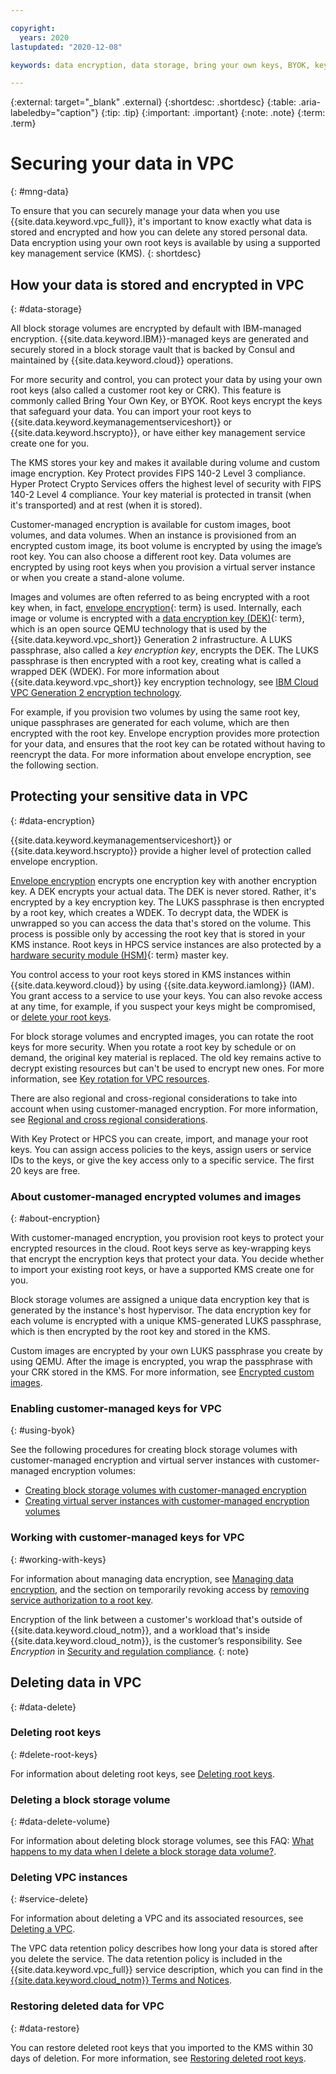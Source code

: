 ```yaml
---

copyright:
  years: 2020
lastupdated: "2020-12-08"

keywords: data encryption, data storage, bring your own keys, BYOK, key management, key encryption, personal data, data deletion, data security

---
```


{:external: target="_blank" .external}
{:shortdesc: .shortdesc}
{:table: .aria-labeledby="caption"}
{:tip: .tip}
{:important: .important}
{:note: .note}
{:term: .term}

# Securing your data in VPC
{: #mng-data}

To ensure that you can securely manage your data when you use {{site.data.keyword.vpc_full}}, it's important to know exactly what data is stored and encrypted and how you can delete any stored personal data. Data encryption using your own root keys is available by using a supported key management service (KMS). 
{: shortdesc}

## How your data is stored and encrypted in VPC
{: #data-storage}

All block storage volumes are encrypted by default with IBM-managed encryption. {{site.data.keyword.IBM}}-managed keys are generated and securely stored in a block storage vault that is backed by Consul and maintained by {{site.data.keyword.cloud}} operations. 

For more security and control, you can protect your data by using your own root keys (also called a customer root key or CRK). This feature is commonly called Bring Your Own Key, or BYOK. Root keys encrypt the keys that safeguard your data. You can import your root keys to {{site.data.keyword.keymanagementserviceshort}} or {{site.data.keyword.hscrypto}}, or have either key management service create one for you. 

The KMS stores your key and makes it available during volume and custom image encryption. Key Protect provides FIPS 140-2 Level 3 compliance. Hyper Protect Crypto Services offers the highest level of security with FIPS 140-2 Level 4 compliance. Your key material is protected in transit (when it's transported) and at rest (when it is stored).

Customer-managed encryption is available for custom images, boot volumes, and data volumes. When an instance is provisioned from an encrypted custom image, its boot volume is encrypted by using the image’s root key. You can also choose a different root key. Data volumes are encrypted by using root keys when you provision a virtual server instance or when you create a stand-alone volume.

Images and volumes are often referred to as being encrypted with a root key when, in fact, [envelope encryption](#x9860393){: term} is used. Internally, each image or volume is encrypted with a [data encryption key (DEK)](#x4791827){: term}, which is an open source QEMU technology that is used by the {{site.data.keyword.vpc_short}} Generation 2 infrastructure. A LUKS passphrase, also called a _key encryption key_, encrypts the DEK. The LUKS passphrase is then encrypted with a root key, creating what is called a wrapped DEK (WDEK). For more information about {{site.data.keyword.vpc_short}} key encryption technology, see [IBM Cloud VPC Generation 2 encryption technology](/docs/vpc?topic=vpc-vpc-encryption-about#byok-technologies).

For example, if you provision two volumes by using the same root key, unique passphrases are generated for each volume, which are then encrypted with the root key. Envelope encryption provides more protection for your data, and ensures that the root key can be rotated without having to reencrypt the data. For more information about envelope encryption, see the following section.

## Protecting your sensitive data in VPC
{: #data-encryption}

{{site.data.keyword.keymanagementserviceshort}} or {{site.data.keyword.hscrypto}} provide a higher level of protection called envelope encryption.

[Envelope encryption](/docs/vpc?topic=vpc-vpc-encryption-about#vpc-envelope-ecryption-byok) encrypts one encryption key with another encryption key. A DEK encrypts your actual data. The DEK is never stored. Rather, it's encrypted by a key encryption key. The LUKS passphrase is then encrypted by a root key, which creates a WDEK. To decrypt data, the WDEK is unwrapped so you can access the data that's stored on the volume. This process is possible only by accessing the root key that is stored in your KMS instance. Root keys in HPCS service instances are also protected by a [hardware security module (HSM)](#x6704988){: term} master key.

You control access to your root keys stored in KMS instances within {{site.data.keyword.cloud}} by using {{site.data.keyword.iamlong}} (IAM). You grant access to a service to use your keys. You can also revoke access at any time, for example, if you suspect your keys might be compromised, or [delete your root keys](#delete-root-keys).

For block storage volumes and encrypted images, you can rotate the root keys for more security. When you rotate a root key by schedule or on demand, the original key material is replaced. The old key remains active to decrypt existing resources but can't be used to encrypt new ones. For more information, see [Key rotation for VPC resources](/docs/vpc?topic=vpc-vpc-key-rotation).

There are also regional and cross-regional considerations to take into account when using customer-managed encryption. For more information, see [Regional and cross regional considerations](/docs/vpc?topic=vpc-vpc-encryption-about#byok-cross-region-keys).

With Key Protect or HPCS you can create, import, and manage your root keys. You can assign access policies to the keys, assign users or service IDs to the keys, or give the key access only to a specific service. The first 20 keys are free.

### About customer-managed encrypted volumes and images
{: #about-encryption}

With customer-managed encryption, you provision root keys to protect your encrypted resources in the cloud. Root keys serve as key-wrapping keys that encrypt the encryption keys that protect your data. You decide whether to import your existing root keys, or have a supported KMS create one for you.

Block storage volumes are assigned a unique data encryption key that is generated by the instance's host hypervisor. The data encryption key for each volume is encrypted with a unique KMS-generated LUKS passphrase, which is then encrypted by the root key and stored in the KMS.

Custom images are encrypted by your own LUKS passphrase you create by using QEMU. After the image is encrypted, you wrap the passphrase with your CRK stored in the KMS. For more information, see [Encrypted custom images](/docs/vpc?topic=vpc-vpc-encryption-about#byok-about-encrypted-images).

### Enabling customer-managed keys for VPC
{: #using-byok}

See the following procedures for creating block storage volumes with customer-managed encryption and virtual server instances with customer-managed encryption volumes:

* [Creating block storage volumes with customer-managed encryption](/docs/vpc?topic=vpc-block-storage-vpc-encryption)
* [Creating virtual server instances with customer-managed encryption volumes](/docs/vpc?topic=vpc-creating-instances-byok)

### Working with customer-managed keys for VPC
{: #working-with-keys}

For information about managing data encryption, see [Managing data encryption](/docs/vpc?topic=vpc-vpc-encryption-managing), and the section on temporarily revoking access by [removing service authorization to a root key](/docs/vpc?topic=vpc-vpc-encryption-managing#instance-byok-inaccessible-data).

Encryption of the link between a customer's workload that's outside of {{site.data.keyword.cloud_notm}}, and a workload that's inside {{site.data.keyword.cloud_notm}}, is the customer’s responsibility. See _Encryption_ in [Security and regulation compliance](/docs/vpc?topic=vpc-responsibilities-vpc#security-compliance).
{: note}

## Deleting data in VPC
{: #data-delete}

### Deleting root keys
{: #delete-root-keys}

For information about deleting root keys, see [Deleting root keys](/docs/vpc?topic=vpc-vpc-encryption-managing#byok-delete-root-keys).

### Deleting a block storage volume
{: #data-delete-volume}

For information about deleting block storage volumes, see this FAQ: [What happens to my data when I delete a block storage data volume?](/docs/vpc?topic=vpc-block-storage-vpc-faq#faq-block-storage-16).

### Deleting VPC instances
{: #service-delete}

For information about deleting a VPC and its associated resources, see [Deleting a VPC](/docs/vpc?topic=vpc-deleting).

The VPC data retention policy describes how long your data is stored after you delete the service. The data retention policy is included in the {{site.data.keyword.vpc_full}} service description, which you can find in the [{{site.data.keyword.cloud_notm}} Terms and Notices](/docs/overview?topic=overview-terms).

### Restoring deleted data for VPC
{: #data-restore}

You can restore deleted root keys that you imported to the KMS within 30 days of deletion. For more information, see
[Restoring deleted root keys](/docs/vpc?topic=vpc-vpc-encryption-managing#byok-restore-root-key).
